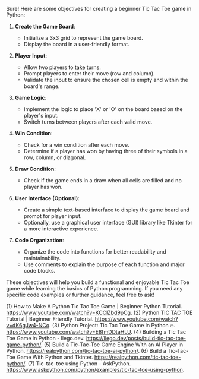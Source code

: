 Sure! Here are some objectives for creating a beginner Tic Tac Toe game in Python:

1. **Create the Game Board**:
   - Initialize a 3x3 grid to represent the game board.
   - Display the board in a user-friendly format.

2. **Player Input**:
   - Allow two players to take turns.
   - Prompt players to enter their move (row and column).
   - Validate the input to ensure the chosen cell is empty and within the board's range.

3. **Game Logic**:
   - Implement the logic to place 'X' or 'O' on the board based on the player's input.
   - Switch turns between players after each valid move.

4. **Win Condition**:
   - Check for a win condition after each move.
   - Determine if a player has won by having three of their symbols in a row, column, or diagonal.

5. **Draw Condition**:
   - Check if the game ends in a draw when all cells are filled and no player has won.

6. **User Interface (Optional)**:
   - Create a simple text-based interface to display the game board and prompt for player input.
   - Optionally, use a graphical user interface (GUI) library like Tkinter for a more interactive experience.

7. **Code Organization**:
   - Organize the code into functions for better readability and maintainability.
   - Use comments to explain the purpose of each function and major code blocks.

These objectives will help you build a functional and enjoyable Tic Tac Toe game while learning the basics of Python programming. If you need any specific code examples or further guidance, feel free to ask!

(1) How to Make A Python Tic Tac Toe Game | Beginner Python Tutorial. https://www.youtube.com/watch?v=KCClZbd9pCg.
(2) Python TIC TAC TOE Tutorial | Beginner Friendly Tutorial. https://www.youtube.com/watch?v=dK6gJw4-NCo.
(3) Python Project: Tic Tac Toe Game in Python 🔥. https://www.youtube.com/watch?v=E8fmDDtaHLU.
(4) Building a Tic Tac Toe Game in Python - llego.dev. https://llego.dev/posts/build-tic-tac-toe-game-python/.
(5) Build a Tic-Tac-Toe Game Engine With an AI Player in Python. https://realpython.com/tic-tac-toe-ai-python/.
(6) Build a Tic-Tac-Toe Game With Python and Tkinter. https://realpython.com/tic-tac-toe-python/.
(7) Tic-tac-toe using Python - AskPython. https://www.askpython.com/python/examples/tic-tac-toe-using-python.